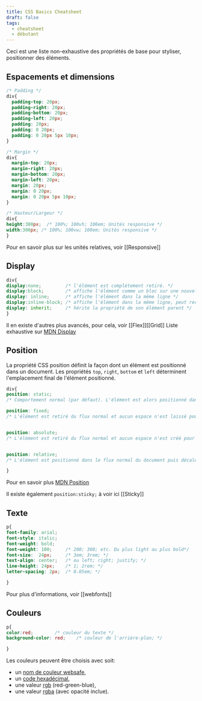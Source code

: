 ```yaml
---
title: CSS Basics Cheatsheet
draft: false
tags:
  - cheatsheet
  - débutant
---
```


Ceci est une liste non-exhaustive des propriétés de base pour styliser, positionner des éléments.


## Espacements et dimensions
```css
/* Padding */
div{
  padding-top: 20px;
  padding-right: 20px;
  padding-bottom: 20px;
  padding-left: 20px;
  padding: 20px;
  padding: 0 20px; 
  padding: 0 20px 5px 10px; 
}

/* Margin */
div{
  margin-top: 20px;
  margin-right: 20px;
  margin-bottom: 20px;
  margin-left: 20px;
  margin: 20px;
  margin: 0 20px; 
  margin: 0 20px 5px 10px; 
}

/* Hauteur/Largeur */
div{
height:300px;  /* 100%; 100vh; 100em; Unités responsive */
width:300px; /* 100%; 100vw; 100em; Unités responsive */
}

```
Pour en savoir plus sur les unités relatives, voir [[Responsive]]

## Display

```css
div{
display:none;         /* l'élément est complètement retiré. */
display:block;        /* affiche l'élément comme un bloc sur une nouvelle ligne, prend toute la largeur */
display: inline;      /* affiche l'élément dans la même ligne */
display:inline-block; /* affiche l'élément dans la même ligne, peut recevoir des valeurs de hauteur et largeur */
display: inherit;     /* hérite la propriété de son élément parent */
}


```
Il en existe d'autres plus avancés, pour cela, voir [[Flex]][[Grid]]
Liste exhaustive sur [MDN Display](https://developer.mozilla.org/fr/docs/Web/CSS/display)
## Position

La propriété CSS position définit la façon dont un élément est positionné dans un document. Les propriétés `top`, `right`, `bottom` et `left` déterminent l'emplacement final de l'élément positionné.


```css
div{
position: static;
/* Comportement normal (par défaut). L'élément est alors positionné dans le flux avec sa position. */

position: fixed;
/* L'élément est retiré du flux normal et aucun espace n'est laissé pour l'élément. L'élément est positionné relativement au bloc englobant initial formé par la zone d'affichage (viewport) */


position: absolute;
/* L'élément est retiré du flux normal et aucun espace n'est créé pour l'élément sur la page. Il est ensuite positionné par rapport à son ancêtre le plus proche qui est positionné s'il y en a un ou par rapport au bloc englobant initial sinon. La position finale de l'élément est déterminée par les valeurs de top, right, bottom et left. */


position: relative;
/* L'élément est positionné dans le flux normal du document puis décalé, par rapport à lui-même, selon les valeurs fournies par top, right, bottom et left.  */

}
```
Pour en savoir plus [MDN Position](https://developer.mozilla.org/fr/docs/Web/CSS/position)

Il existe également `position:sticky;` à voir ici [[Sticky]]

## Texte

```css
p{
font-family: arial;
font-style: italic;
font-weight: bold;
font-weight: 100;     /* 200; 300; etc. Du plus light au plus bold*/
font-size:  24px;     /* 3em; 3rem; */
text-align: center;   /* ou left; right; justify; */
line-height: 24px;    /* 1; 2rem; */
letter-spacing: 2px;  /* 0.05em; */

}
```
Pour plus d'informations, voir [[webfonts]]

## Couleurs

```css
p{
color:red;        /* couleur du texte */
background-color: red;    /* couleur de l'arrière-plan; */

}
```

Les couleurs peuvent être choisis avec soit:
- un [nom de couleur websafe](https://www.w3schools.com/tags/ref_colornames.asp), 
- un [code hexadécimal](https://www.w3schools.com/colors/colors_hexadecimal.asp), 
- une valeur [rgb](https://www.w3schools.com/cssref/func_rgb.php) (red-green-blue), 
- une valeur [rgba](https://www.w3schools.com/cssref/func_rgba.php) (avec opacité inclue).

